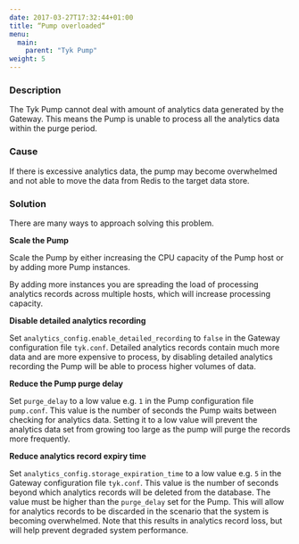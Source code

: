 ```yaml
---
date: 2017-03-27T17:32:44+01:00
title: “Pump overloaded“
menu:
  main:
    parent: "Tyk Pump"
weight: 5 
---
```


### Description

The Tyk Pump cannot deal with amount of analytics data generated by the Gateway. This means the Pump is unable to process all the analytics data within the purge period.

### Cause

If there is excessive analytics data, the pump may become overwhelmed and not able to move the data from Redis to the target data store.

### Solution

There are many ways to approach solving this problem.

**Scale the Pump**

Scale the Pump by either increasing the CPU capacity of the Pump host or by adding more Pump instances.

By adding more instances you are spreading the load of processing analytics records across multiple hosts, which will increase processing capacity.

**Disable detailed analytics recording**

Set `analytics_config.enable_detailed_recording` to `false` in the Gateway configuration file `tyk.conf`. Detailed analytics records contain much more data and are more expensive to process, by disabling detailed analytics recording the Pump will be able to process higher volumes of data.

**Reduce the Pump purge delay**

Set `purge_delay` to a low value e.g. `1` in the Pump configuration file `pump.conf`. This value is the number of seconds the Pump waits between checking for analytics data. Setting it to a low value will prevent the analytics data set from growing too large as the pump will purge the records more frequently.

**Reduce analytics record expiry time**

Set `analytics_config.storage_expiration_time` to a low value e.g. `5` in the Gateway configuration file `tyk.conf`. This value  is the number of seconds beyond which analytics records will be deleted from the database. The value must be higher than the `purge_delay` set for the Pump. This will allow for analytics records to be discarded in the scenario that the system is becoming overwhelmed. Note that this results in analytics record loss, but will help prevent degraded system performance.
